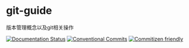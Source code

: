 # git-guide
版本管理概念以及git相关操作

[![Documentation Status](https://readthedocs.org/projects/zj-git-guide/badge/?version=latest)](https://zj-git-guide.readthedocs.io/zh_CN/latest/?badge=latest) [![Conventional Commits](https://img.shields.io/badge/Conventional%20Commits-1.0.0-yellow.svg)](https://conventionalcommits.org) [![Commitizen friendly](https://img.shields.io/badge/commitizen-friendly-brightgreen.svg)](http://commitizen.github.io/cz-cli/)